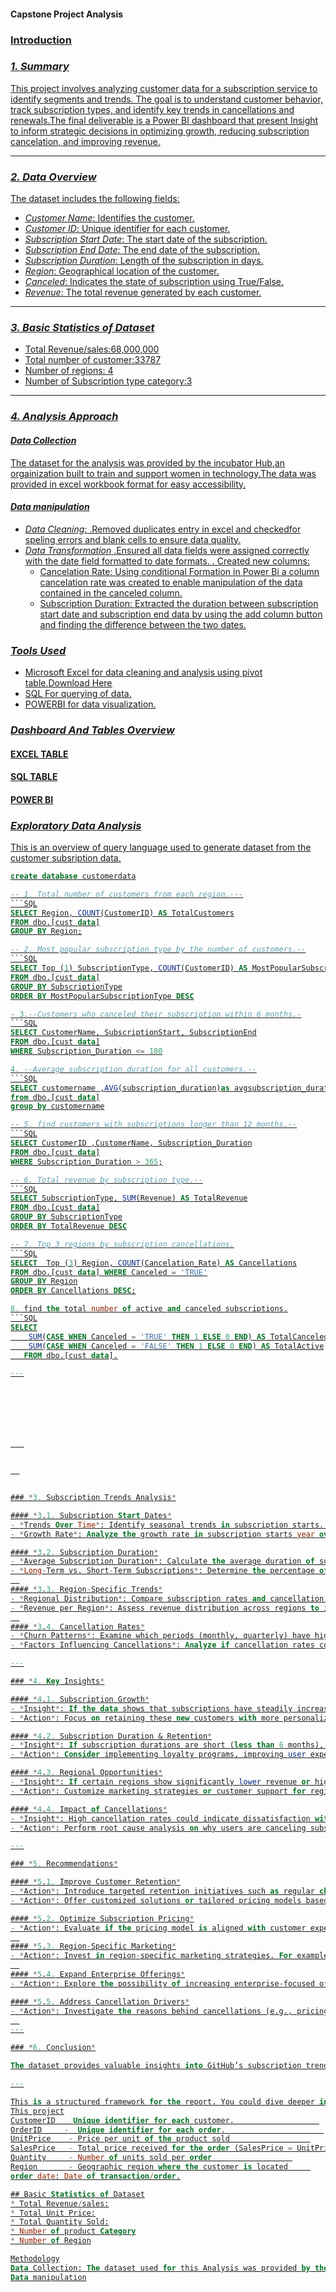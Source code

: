 #### Capstone Project Analysis <u/> 
### Introduction
### *1. Summary*

This project involves analyzing customer data for a subscription service to identify segments and trends. The goal is to understand customer behavior, track subscription types, and identify key trends in cancellations and renewals.The final deliverable is a Power BI dashboard that present Insight to inform strategic decisions in optimizing growth, reducing subscription cancelation, and improving revenue.

---

### *2. Data Overview*

The dataset includes the following fields:
- *Customer Name*: Identifies the customer.
- *Customer ID*: Unique identifier for each customer.
- *Subscription Start Date*: The start date of the subscription.
- *Subscription End Date*: The end date of the subscription.
- *Subscription Duration*: Length of the subscription in days.
- *Region*: Geographical location of the customer.
- *Canceled*: Indicates the state of subscription using True/False.
- *Revenue*: The total revenue generated by each customer.

---
### *3. Basic Statistics of Dataset*

* Total Revenue/sales:68,000,000
* Total number of customer:33787
* Number of regions: 4
* Number of Subscription type category:3

---

### *4. Analysis Approach*

#### *Data Collection*
The dataset for the analysis was provided by the incubator Hub,an orgainization built to train and support women in technology.The data was provided in excel workbook format for easy accessibility.
#### *Data manipulation*
- *Data Cleaning*:
   .Removed duplicates entry in excel and checkedfor speling errors and blank cells to ensure data quality.
- *Data Transformation*
   .Ensured all data fields were assigned correctly with the date field formatted to date formats.
   . Created new columns:
     - Cancelation Rate: Using conditional Formation in Power Bi a column cancelation rate was created to enable manipulation of the data contained in the canceled column.
     - Subscription Duration: Extracted the duration between subscription start date and subscription end data by using the add column button and finding the difference between the two 
       dates.
### *Tools Used*
- Microsoft Excel for data cleaning and analysis using pivot table.[Download Here](https://www.microsoft.com)
- SQL For querying of data.
- POWERBI for data visualization.

### *Dashboard And Tables Overview*
#### EXCEL TABLE

#### SQL TABLE

#### POWER BI

### *Exploratory Data Analysis*

This is an overview of query language used to generate dataset from the customer subsription data. 

```SQL
create database customerdata

-- 1. Total number of customers from each region.---
```SQL
SELECT Region, COUNT(CustomerID) AS TotalCustomers
FROM dbo.[cust data]
GROUP BY Region;

-- 2. Most popular subscription type by the number of customers.--
```SQL
SELECT Top (1) SubscriptionType, COUNT(CustomerID) AS MostPopularSubscriptionType
FROM dbo.[cust data]
GROUP BY SubscriptionType
ORDER BY MostPopularSubscriptionType DESC

- 3.--Customers who canceled their subscription within 6 months.-
```SQL
SELECT CustomerName, SubscriptionStart, SubscriptionEnd
FROM dbo.[cust data]
WHERE Subscription_Duration <= 180

4. --Average subscription duration for all customers.--
```SQL
SELECT customername ,AVG(subscription_duration)as avgsubscription_duration
from dbo.[cust data]
group by customername

-- 5. find customers with subscriptions longer than 12 months.--
```SQL
SELECT CustomerID ,CustomerName, Subscription_Duration
FROM dbo.[cust data]
WHERE Subscription_Duration > 365;

-- 6. Total revenue by subscription type.--
```SQL
SELECT SubscriptionType, SUM(Revenue) AS TotalRevenue
FROM dbo.[cust data]
GROUP BY SubscriptionType
ORDER BY TotalRevenue DESC

-- 7. Top 3 regions by subscription cancellations.
```SQL
SELECT  Top (3) Region, COUNT(Cancelation_Rate) AS Cancellations
FROM dbo.[cust data] WHERE Canceled = 'TRUE'
GROUP BY Region
ORDER BY Cancellations DESC;

8. find the total number of active and canceled subscriptions.
```SQL
SELECT
    SUM(CASE WHEN Canceled = 'TRUE' THEN 1 ELSE 0 END) AS TotalCanceled,
    SUM(CASE WHEN Canceled = 'FALSE' THEN 1 ELSE 0 END) AS TotalActive
   FROM dbo.[cust data].

---







   


  


### *3. Subscription Trends Analysis*

#### *3.1. Subscription Start Dates*
- *Trends Over Time*: Identify seasonal trends in subscription starts. For example, GitHub might see spikes in new subscriptions around major product launches, academic seasons, or end-of-year budgeting cycles.
- *Growth Rate*: Analyze the growth rate in subscription starts year over year, and if there are notable periods of acceleration or decline.

#### *3.2. Subscription Duration*
- *Average Subscription Duration*: Calculate the average duration of subscriptions, and identify any correlation between duration and customer profile (e.g., small businesses vs. large enterprises).
- *Long-Term vs. Short-Term Subscriptions*: Determine the percentage of short-term (less than 6 months) versus long-term (12+ months) subscriptions.
  
#### *3.3. Region-Specific Trends*
- *Regional Distribution*: Compare subscription rates and cancellation rates across different regions. Are there regions with higher cancellations? Which regions have the most consistent subscription renewals?
- *Revenue per Region*: Assess revenue distribution across regions to identify high-performing markets.
  
#### *3.4. Cancellation Rates*
- *Churn Patterns*: Examine which periods (monthly, quarterly) have higher cancellation rates, and if certain regions or customer demographics are more likely to churn.
- *Factors Influencing Cancellations*: Analyze if cancellation rates correlate with subscription duration or specific regional patterns.

---

### *4. Key Insights*

#### *4.1. Subscription Growth*
- *Insight*: If the data shows that subscriptions have steadily increased over the past year, GitHub is likely capturing more market share or benefiting from positive industry trends.
- *Action*: Focus on retaining these new customers with more personalized engagement (e.g., onboarding programs, customer support).

#### *4.2. Subscription Duration & Retention*
- *Insight*: If subscription durations are short (less than 6 months), GitHub may face high churn rates or a lack of long-term engagement.
- *Action*: Consider implementing loyalty programs, improving user experience, or offering incentives for longer commitments to increase retention.

#### *4.3. Regional Opportunities*
- *Insight*: If certain regions show significantly lower revenue or higher churn, these may require targeted campaigns or product improvements.
- *Action*: Customize marketing strategies or customer support for regions with high churn. Additionally, explore partnerships or localized product features to boost engagement in underperforming areas.

#### *4.4. Impact of Cancellations*
- *Insight*: High cancellation rates could indicate dissatisfaction with the product, price sensitivity, or competitive pressure.
- *Action*: Perform root cause analysis on why users are canceling subscriptions—this could include surveys, follow-up emails, or exit interviews with customers.

---

### *5. Recommendations*

#### *5.1. Improve Customer Retention*
- *Action*: Introduce targeted retention initiatives such as regular check-ins, proactive support, and loyalty incentives (e.g., discounts for long-term subscribers).
- *Action*: Offer customized solutions or tailored pricing models based on customer needs, especially for larger organizations or long-term users.

#### *5.2. Optimize Subscription Pricing*
- *Action*: Evaluate if the pricing model is aligned with customer expectations in different regions. Introducing tiered pricing or additional features for higher-paying customers could increase retention and revenue.
  
#### *5.3. Region-Specific Marketing*
- *Action*: Invest in region-specific marketing strategies. For example, in high-churn regions, GitHub could increase localized advertising or provide educational resources to increase brand loyalty.
  
#### *5.4. Expand Enterprise Offerings*
- *Action*: Explore the possibility of increasing enterprise-focused offerings, as these tend to have longer subscription durations and lower churn rates. Focus on adding features that appeal to business teams and large organizations.

#### *5.5. Address Cancellation Drivers*
- *Action*: Investigate the reasons behind cancellations (e.g., pricing, competition, product issues) and address them directly through product enhancements or customer engagement strategies.
  
---

### *6. Conclusion*

The dataset provides valuable insights into GitHub’s subscription trends, cancellations, and revenue generation. By focusing on improving customer retention, optimizing pricing, and addressing regional challenges, GitHub can better position itself for sustainable growth and profitability. Future analysis should continue to track subscription trends over time, with an emphasis on mitigating churn and improving long-term engagement.

---

This is a structured framework for the report. You could dive deeper into the data analysis by creating visualizations such as trend graphs, heatmaps for regional data, and churn analysis tables to complement the insights. Would you like me to expand on any of these sections
This project
CustomerID    Unique identifier for each customer.                   
OrderID     -  Unique identifier for each order.                      
UnitPrice    - Price per unit of the product sold                  
SalesPrice   - Total price received for the order (SalesPrice = UnitPrice * Quantity) 
Quantity     - Number of units sold per order                  
Region       - Geographic region where the customer is located     
order date: Date of transaction/order.

## Basic Statistics of Dataset
* Total Revenue/sales:
* Total Unit Price:
* Total Quantity Sold:
* Number of product Category
* Number of Region

Methodology
Data Collection: The dataset used for this Analysis was provided by the Incubator hub.
Data manipulation

